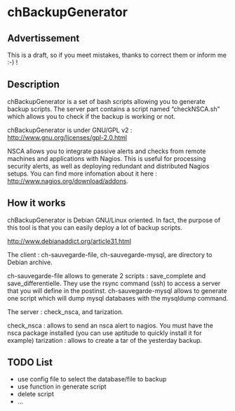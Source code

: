 chBackupGenerator
================

Advertissement
--------------

This is a draft, so if you meet mistakes, thanks to correct them or inform me :-) !

Description
------------

chBackupGenerator is a set of bash scripts allowing you to generate backup scripts. The server part contains a script named “checkNSCA.sh” which allows you to check if the backup is working or not.

chBackupGenerator is under GNU/GPL v2 : http://www.gnu.org/licenses/gpl-2.0.html

NSCA allows you to integrate passive alerts and checks from remote machines and applications with Nagios. This is useful for processing security alerts, as well as deploying redundant and distributed Nagios setups. You can find more infomation about it here : http://www.nagios.org/download/addons.


How it works
------------

chBackupGenerator is Debian GNU/Linux oriented. In fact, the purpose of this tool is that you can easily deploy a lot of backup scripts.

http://www.debianaddict.org/article31.html

The client : ch-sauvegarde-file, ch-sauvegarde-mysql, are directory to Debian archive.

ch-sauvegarde-file allows to generate 2 scripts : save_complete and save_differentielle. They use the rsync command (ssh) to access a server that you will define in the postinst.
ch-sauvegarde-mysql allows to generate one script which will dump mysql databases with the mysqldump command.

The server : check_nsca, and tarization.

check_nsca : allows to send an nsca alert to nagios. You must have the nsca package installed (you can use aptitude to quickly install it for example)
tarization : allows to create a tar of the yesterday backup.


TODO List
----------

* use config file to select the database/file to backup
* use function in generate script
* delete script
* ...
